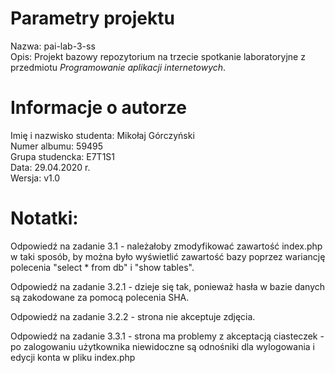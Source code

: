# Parametry projektu  

Nazwa: pai-lab-3-ss  
Opis: Projekt bazowy repozytorium na trzecie spotkanie laboratoryjne z przedmiotu _Programowanie aplikacji internetowych_.  

# Informacje o autorze

Imię i nazwisko studenta: Mikołaj Górczyński    
Numer albumu: 59495    
Grupa studencka: E7T1S1  
Data: 29.04.2020 r.  
Wersja: v1.0  

# Notatki:
Odpowiedź na zadanie 3.1 - należałoby zmodyfikować zawartość index.php w taki sposób, by można było wyświetlić zawartość bazy poprzez wariancję polecenia "select * from db" i "show tables".   

Odpowiedź na zadanie 3.2.1 - dzieje się tak, ponieważ hasła w bazie danych są zakodowane za pomocą polecenia SHA. 

Odpowiedź na zadanie 3.2.2 - strona nie akceptuje zdjęcia. 

Odpowiedź na zadanie 3.3.1 - strona ma problemy z akceptacją ciasteczek - po zalogowaniu użytkownika niewidoczne są odnośniki dla wylogowania i edycji konta w pliku index.php  